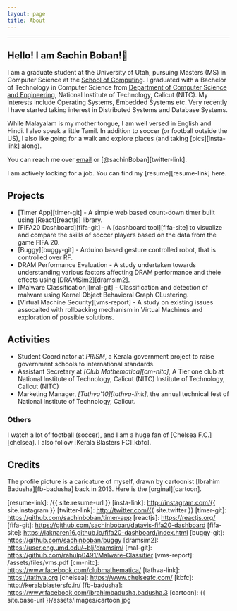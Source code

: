 ```yaml
---
layout: page
title: About
---
```


---

## Hello! I am Sachin Boban!👋

I am a graduate student at the University of Utah, pursuing Masters (MS) in
Computer Science at the [School of Computing][soc-link]. I graduated with a
Bachelor of Technology in Computer Science from
[Department of Computer Science and Engineering][csed-link], National Institute
of Technology, Calicut (NITC). My interests include Operating Systems, Embedded
Systems etc. Very recently I have started taking interest in Distributed Systems
and Database Systems.

While Malayalam is my mother tongue, I am well versed in English and Hindi. I
also speak a little Tamil. In addition to soccer (or football outside the US),
I also like going for a walk and explore places (and taking [pics][insta-link]
along).

You can reach me over [email](mailto:sachinbobank@gmail.com) or
[@sachinBoban][twitter-link].

I am actively looking for a job. You can find my [resume][resume-link] here.

## Projects

- [Timer App][timer-git] - A simple web based count-down timer built using
  [React][reactjs] library.
- [FIFA20 Dashboard][fifa-git] - A [dashboard tool][fifa-site] to visualize and
  compare the skills of soccer players based on the data from the game FIFA 20.
- [Buggy][buggy-git] - Arduino based gesture controlled robot, that is
  controlled over RF.
- DRAM Performance Evaluation - A study undertaken towards understanding various
  factors affecting DRAM performance and theie effects using
  [DRAMSim2][dramsim2].
- [Malware Classification][mal-git] - Classification and detection of malware
  using Kernel Object Behavioral Graph CLustering.
- [Virtual Machine Security][vms-report] - A study on existing issues assocaited
  with rollbacking mechanism in Virtual Machines and exploration of possible
  solutions.

## Activities

- Student Coordinator at _PRISM_, a Kerala government project to raise
  government schools to international standards.
- Assistant Secretary at _[Club Mathematica][cm-nitc]_, A Tier one club at
  National Institute of Technology, Calicut (NITC)
  Institute of Technology, Calicut (NITC)
- Marketing Manager, _[Tathva'10][tathva-link]_, the annual technical fest of
  National Institute of Technology, Calicut.

### Others

I watch a lot of football (soccer), and I am a huge fan of
[Chelsea F.C.][chelsea]. I also follow [Kerala Blasters FC][kbfc].

## Credits

The profile picture is a caricature of myself, drawn by cartoonist
[Ibrahim Badusha][fb-badusha] back in 2013. Here is the [orginal][cartoon].

[soc-link]: https://www.cs.utah.edu/
[csed-link]: http://www.cse.nitc.ac.in/

[resume-link]: /{{ site.resume-url }}
[insta-link]: http://instagram.com/{{ site.instagram }}
[twitter-link]: http://twitter.com/{{ site.twitter }}
[timer-git]: https://github.com/sachinboban/timer-app
[reactjs]: https://reactjs.org/
[fifa-git]: https://github.com/sachinboban/datavis-fifa20-dashboard
[fifa-site]: https://laknaren16.github.io/fifa20-dashboard/index.html
[buggy-git]: https://github.com/sachinboban/buggy
[dramsim2]: https://user.eng.umd.edu/~blj/dramsim/
[mal-git]: https://github.com/rahulp0491/Malware-Classifier
[vms-report]: /assets/files/vms.pdf
[cm-nitc]: https://www.facebook.com/clubmathematica/
[tathva-link]: https://tathva.org
[chelsea]: https://www.chelseafc.com/
[kbfc]: http://keralablastersfc.in/
[fb-badusha]: https://www.facebook.com/ibrahimbadusha.badusha.3
[cartoon]: {{ site.base-url }}/assets/images/cartoon.jpg
